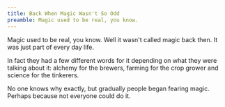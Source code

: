 ```yaml
---
title: Back When Magic Wasn't So Odd
preamble: Magic used to be real, you know.
---
```

Magic used to be real, you know. Well it wasn't called magic back then. It was just part of every day life.

In fact they had a few different words for it depending on what they were talking about it: alchemy for the brewers, farming for the crop grower and science for the tinkerers.

No one knows why exactly, but gradually people began fearing magic. Perhaps because not everyone could do it.
